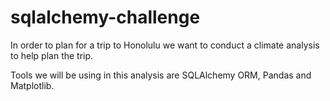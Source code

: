 # sqlalchemy-challenge
In order to plan for a trip to Honolulu we want to conduct a climate analysis to help plan the trip. 

Tools we will be using in this analysis are SQLAlchemy ORM, Pandas and Matplotlib.